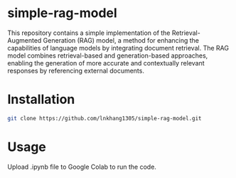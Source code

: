 # simple-rag-model
This repository contains a simple implementation of the Retrieval-Augmented Generation (RAG) model, a method for enhancing the capabilities of language models by integrating document retrieval. The RAG model combines retrieval-based and generation-based approaches, enabling the generation of more accurate and contextually relevant responses by referencing external documents.
# Installation
```bash
git clone https://github.com/lnkhang1305/simple-rag-model.git
```
# Usage
Upload .ipynb file to Google Colab to run the code.
